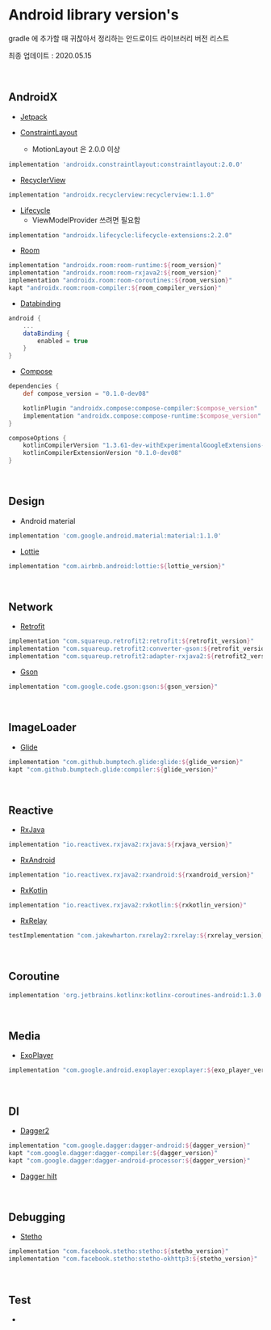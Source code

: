# Android library version's

gradle 에 추가할 때 귀찮아서 정리하는 안드로이드 라이브러리 버전 리스트

최종 업데이트 : 2020.05.15

<br>


## AndroidX
- [Jetpack](https://developer.android.com/jetpack/androidx/versions/all-channel)

- [ConstraintLayout](https://developer.android.com/jetpack/androidx/releases/constraintlayout)
  - MotionLayout 은 2.0.0 이상

```groovy
implementation 'androidx.constraintlayout:constraintlayout:2.0.0'
```

- [RecyclerView](https://developer.android.com/jetpack/androidx/releases/recyclerview)

```groovy
implementation "androidx.recyclerview:recyclerview:1.1.0"
```

- [Lifecycle](https://developer.android.com/jetpack/androidx/releases/lifecycle)
  - ViewModelProvider 쓰려면 필요함

```groovy
implementation "androidx.lifecycle:lifecycle-extensions:2.2.0"
```

- [Room](https://developer.android.com/jetpack/androidx/releases/room)

```groovy
implementation "androidx.room:room-runtime:${room_version}"
implementation "androidx.room:room-rxjava2:${room_version}"
implementation "androidx.room:room-coroutines:${room_version}"
kapt "androidx.room:room-compiler:${room_compiler_version}"
```

- [Databinding](https://developer.android.com/jetpack/androidx/releases/databinding)

```groovy
android {
    ...
    dataBinding {
        enabled = true
    }
}
```

- [Compose](https://developer.android.com/jetpack/androidx/releases/compose)

```groovy
dependencies {
    def compose_version = "0.1.0-dev08"

    kotlinPlugin "androidx.compose:compose-compiler:$compose_version"
    implementation "androidx.compose:compose-runtime:$compose_version"
}

composeOptions {
    kotlinCompilerVersion "1.3.61-dev-withExperimentalGoogleExtensions-20200129"
    kotlinCompilerExtensionVersion "0.1.0-dev08"
}
```



<br>

## Design

- Android material

```groovy
implementation 'com.google.android.material:material:1.1.0'
```

- [Lottie](https://github.com/airbnb/lottie-android/releases)

```groovy
implementation "com.airbnb.android:lottie:${lottie_version}"
```



<br>

## Network

- [Retrofit](https://github.com/square/retrofit/blob/master/CHANGELOG.md#change-log)

```groovy
implementation "com.squareup.retrofit2:retrofit:${retrofit_version}"
implementation "com.squareup.retrofit2:converter-gson:${retrofit_version}"
implementation "com.squareup.retrofit2:adapter-rxjava2:${retrofit2_version}"
```

- [Gson](https://github.com/google/gson/blob/master/CHANGELOG.md)

```groovy
implementation "com.google.code.gson:gson:${gson_version}"
```



<br>

## ImageLoader

- [Glide](https://github.com/bumptech/glide/releases)

```groovy
implementation "com.github.bumptech.glide:glide:${glide_version}"
kapt "com.github.bumptech.glide:compiler:${glide_version}"
```



<br>

## Reactive

- [RxJava](https://github.com/ReactiveX/RxJava/releases)

```groovy
implementation "io.reactivex.rxjava2:rxjava:${rxjava_version}"
```

- [RxAndroid](https://github.com/ReactiveX/RxAndroid/releases)

```groovy
implementation "io.reactivex.rxjava2:rxandroid:${rxandroid_version}"
```

- [RxKotlin](https://github.com/ReactiveX/RxKotlin/releases)

```groovy
implementation "io.reactivex.rxjava2:rxkotlin:${rxkotlin_version}"
```

- [RxRelay](https://github.com/JakeWharton/RxRelay/releases)

```groovy
testImplementation "com.jakewharton.rxrelay2:rxrelay:${rxrelay_version}"
```



<br>

## Coroutine

```groovy
implementation 'org.jetbrains.kotlinx:kotlinx-coroutines-android:1.3.0'
```



<br>

## Media

- [ExoPlayer](https://github.com/google/ExoPlayer/blob/release-v2/RELEASENOTES.md)

```groovy
implementation "com.google.android.exoplayer:exoplayer:${exo_player_version}"
```



<br>

## DI

- [Dagger2](https://github.com/google/dagger/releases)

```groovy
implementation "com.google.dagger:dagger-android:${dagger_version}"
kapt "com.google.dagger:dagger-compiler:${dagger_version}"
kapt "com.google.dagger:dagger-android-processor:${dagger_version}"
```

- [Dagger hilt](https://dagger.dev/hilt/gradle-setup)


<br>

## Debugging

- [Stetho]()

```groovy
implementation "com.facebook.stetho:stetho:${stetho_version}"
implementation "com.facebook.stetho:stetho-okhttp3:${stetho_version}"
```





<br>

## Test

- 

